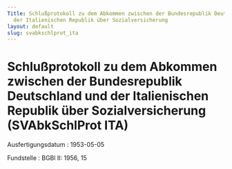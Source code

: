 ```yaml
---
Title: Schlußprotokoll zu dem Abkommen zwischen der Bundesrepublik Deutschland und
  der Italienischen Republik über Sozialversicherung
layout: default
slug: svabkschlprot_ita
---
```


# Schlußprotokoll zu dem Abkommen zwischen der Bundesrepublik Deutschland und der Italienischen Republik über Sozialversicherung (SVAbkSchlProt ITA)

Ausfertigungsdatum
:   1953-05-05

Fundstelle
:   BGBl II: 1956, 15

